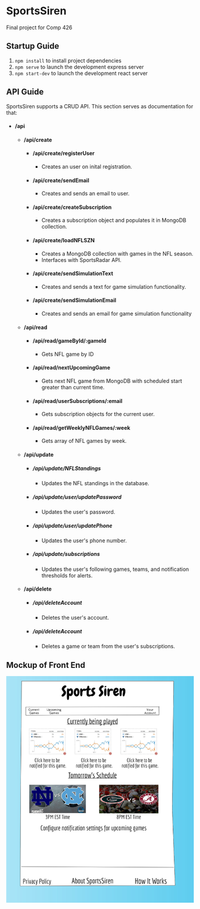 # SportsSiren
Final project for Comp 426

## Startup Guide
1. `npm install` to install project dependencies
2. `npm serve` to launch the development express server
3. `npm start-dev` to launch the development react server

## API Guide
SportsSiren supports a CRUD API. This section serves as documentation for that: 

* #### /api 
    * ####   /api/create 
        * #### /api/create/registerUser
            * Creates an user on inital registration.
        * #### /api/create/sendEmail
            * Creates and sends an email to user.
        * #### /api/create/createSubscription
            * Creates a subscription object and populates it in MongoDB collection.
        * #### /api/create/loadNFLSZN
            * Creates a MongoDB collection with games in the NFL season.
            * Interfaces with SportsRadar API.
        * #### /api/create/sendSimulationText
            * Creates and sends a text for game simulation functionality.
        * #### /api/create/sendSimulationEmail
            * Creates and sends an email for game simulation functionality
    * ####   /api/read
        * #### /api/read/gameById/:gameId
            * Gets NFL game by ID
        * #### /api/read/nextUpcomingGame
            * Gets next NFL game from MongoDB with scheduled start greater than current time. 
        * #### /api/read/userSubscriptions/:email
            * Gets subscription objects for the current user.
        * #### /api/read/getWeeklyNFLGames/:week
            * Gets array of NFL games by week.
    * ####   /api/update 
        * ##### /api/update/NFLStandings
            * Updates the NFL standings in the database.
        * ##### /api/update/user/updatePassword
            * Updates the user's password.
        * ##### /api/update/user/updatePhone
            * Updates the user's phone number.
        * ##### /api/update/subscriptions
            * Updates the user's following games, teams, and notification thresholds for alerts.
    * ####   /api/delete 
        * ##### /api/deleteAccount
            * Deletes the user's account. 
        * ##### /api/deleteAccount
            * Deletes a game or team from the user's subscriptions. 

## Mockup of Front End 
![Mock Front End](https://raw.githubusercontent.com/AdamWinek/SportsSiren/master/sports%20siren%20mockup.jpeg)
